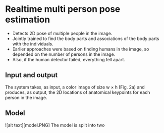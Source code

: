# Realtime multi person pose estimation
- Detects 2D pose of multiple people in the image. 
- Jointly trained to find the body parts and associations of the body parts with the 
individuals.
- Earlier approaches were based on finding humans in the image, so depended on the number of persons in the image. 
- Also, if the human detector failed, everything fell apart.
## Input and output
The system takes, as input, a color image of size w × h (Fig. 2a)
and produces, as output, the 2D locations of anatomical keypoints
for each person in the image.

## Model 
![alt text][model.PNG]
The model is split into two 
